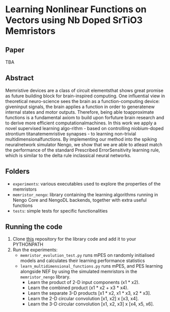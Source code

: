 # Learning Nonlinear Functions on Vectors using Nb Doped SrTiO3 Memristors


## Paper
TBA

## Abstract
Memristive  devices  are  a  class  of  circuit  elementsthat  shows  great  promise  as  future  building  block  for  brain-inspired  computing.  One  influential  view  in  theoretical  neuro-science  sees  the  brain  as  a  function-computing  device:  giveninput  signals,  the  brain  applies  a  function  in  order  to  generatenew  internal  states  and  motor  outputs.  Therefore,  being  able  toapproximate functions is a fundamental axiom to build upon forfuture brain research and to derive more efficient computationalmachines. In this work we apply a novel supervised learning algo-rithm  -  based  on  controlling  niobium-doped  strontium  titanatememristive  synapses  -  to  learning  non-trivial  multidimensionalfunctions.  By  implementing  our  method  into  the  spiking  neuralnetwork   simulator   Nengo,   we   show   that   we   are   able   to   atleast  match  the  performance  of  the  standard  Prescribed  ErrorSensitivity  learning  rule,  which  is  similar  to  the  delta  rule  inclassical  neural  networks.
## Folders
* ``experiments``: various executables used to explore the properties of the memristors
* ``memristor_nengo``: library containing the learning algorithms running in Nengo Core and NengoDL backends, together with extra useful functions
* ``tests``: simple tests for specific functionalities

## Running the code
1. Clone [this](https://github.com/Tioz90/Memristor-Nengo) repository for the library code and add it to your PYTHONPATH
2. Run the experiments:
   * ``memristor_evolution_test.py`` runs mPES on randomly initialised models and calculates their learning performance statistics
   * ``learn_multidimensional_functions.py`` runs mPES, and PES learning alongside NEF by using the simulated 
     memristors in the ``memristor_nengo`` library. 
     * Learn the product of 2-D input components (x1 * x2). 
     * Learn the combined product (x1 * x2 + x3 * x4). 
     * Learn the separate 3-D products [x1 * x2, x1 * x3, x2 * x3]. 
     * Learn the 2-D circular convolution [x1, x2] x [x3, x4]. 
     * Learn the 3-D circular convolution [x1, x2, x3] x [x4, x5, x6].